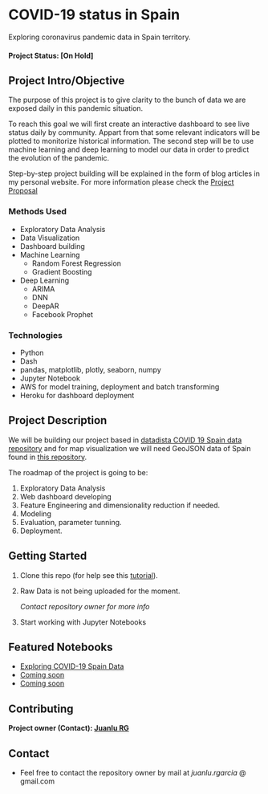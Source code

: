 # COVID-19 status in Spain
Exploring coronavirus pandemic data in Spain territory. 

#### Project Status: [On Hold]

## Project Intro/Objective
The purpose of this project is to give clarity to the bunch of data we are exposed daily in this pandemic situation. 

To reach this goal we will first create an interactive dashboard to see live status daily by community. Appart from that some relevant indicators will be plotted to monitorize historical information. The second step will be to use machine learning and deep learning to model our data in order to predict the evolution of the pandemic. 

Step-by-step project building will be explained in the form of blog articles in my personal website. For more information please check the [Project Proposal](https://github.com/juanlurg/covid-19-spain-dash/blob/master/docs/proposal.pdf)


### Methods Used
* Exploratory Data Analysis
* Data Visualization
* Dashboard building
* Machine Learning
    * Random Forest Regression
    * Gradient Boosting
* Deep Learning
    * ARIMA
    * DNN
    * DeepAR
    * Facebook Prophet

### Technologies
* Python
* Dash
* pandas, matplotlib, plotly, seaborn, numpy
* Jupyter Notebook
* AWS for model training, deployment and batch transforming
* Heroku for dashboard deployment

## Project Description
We will be building our project based in [datadista COVID 19 Spain data repository](https://github.com/datadista/datasets/tree/master/COVID%2019) and for map visualization we will need GeoJSON data of Spain found in [this repository](https://github.com/deldersveld/topojson/blob/master/countries/spain/spain-comunidad-with-canary-islands.json).

The roadmap of the project is going to be:
1. Exploratory Data Analysis
2. Web dashboard developing
3. Feature Engineering and dimensionality reduction if needed.
4. Modeling
5. Evaluation, parameter tunning.
6. Deployment.


## Getting Started

1. Clone this repo (for help see this [tutorial](https://help.github.com/articles/cloning-a-repository/)).
2. Raw Data is not being uploaded for the moment.

    *Contact repository owner for more info*
    
3. Start working with Jupyter Notebooks

## Featured Notebooks
* [Exploring COVID-19 Spain Data](link)
* [Coming soon](link)
* [Coming soon](link)


## Contributing 

**Project owner (Contact): [Juanlu RG](https://github.com/juanlurg/)**


## Contact
* Feel free to contact the repository owner by mail at _juanlu.rgarcia_ @ gmail.com
